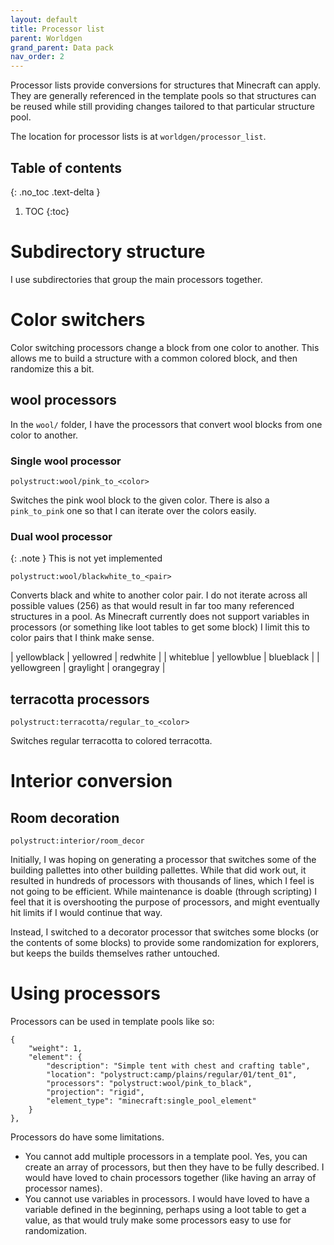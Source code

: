 ```yaml
---
layout: default
title: Processor list
parent: Worldgen
grand_parent: Data pack
nav_order: 2
---
```


Processor lists provide conversions for structures that Minecraft can
apply. They are generally referenced in the template pools so that
structures can be reused while still providing changes tailored to
that particular structure pool.

The location for processor lists is at `worldgen/processor_list`.

## Table of contents
{: .no_toc .text-delta }

1. TOC
{:toc}

# Subdirectory structure

I use subdirectories that group the main processors together.

# Color switchers

Color switching processors change a block from one color to another.
This allows me to build a structure with a common colored block, and
then randomize this a bit.

## wool processors

In the `wool/` folder, I have the processors that convert wool blocks
from one color to another.

### Single wool processor

```
polystruct:wool/pink_to_<color>
```

Switches the pink wool block to the given color. There is also a 
`pink_to_pink` one so that I can iterate over the colors easily.

### Dual wool processor

{: .note }
This is not yet implemented

```
polystruct:wool/blackwhite_to_<pair>
```

Converts black and white to another color pair. I do not iterate across
all possible values (256) as that would result in far too many referenced
structures in a pool. As Minecraft currently does not support variables
in processors (or something like loot tables to get some block) I limit
this to color pairs that I think make sense.

| yellowblack | yellowred | redwhite |
| whiteblue | yellowblue | blueblack |
| yellowgreen | graylight | orangegray |

## terracotta processors

```
polystruct:terracotta/regular_to_<color>
```

Switches regular terracotta to colored terracotta.

# Interior conversion

## Room decoration

```
polystruct:interior/room_decor
```

Initially, I was hoping on generating a processor that switches some of the
building pallettes into other building pallettes. While that did work out,
it resulted in hundreds of processors with thousands of lines, which I feel
is not going to be efficient. While maintenance is doable (through scripting)
I feel that it is overshooting the purpose of processors, and might eventually
hit limits if I would continue that way.

Instead, I switched to a decorator processor that switches some blocks (or
the contents of some blocks) to provide some randomization for explorers,
but keeps the builds themselves rather untouched.

# Using processors

Processors can be used in template pools like so:

```
{
    "weight": 1,
    "element": {
        "description": "Simple tent with chest and crafting table",
        "location": "polystruct:camp/plains/regular/01/tent_01",
        "processors": "polystruct:wool/pink_to_black",
        "projection": "rigid",
        "element_type": "minecraft:single_pool_element"
    }
},
```

Processors do have some limitations.

* You cannot add multiple processors in a template pool. Yes, you can create
  an array of processors, but then they have to be fully described. I would
  have loved to chain processors together (like having an array of processor
  names).
* You cannot use variables in processors. I would have loved to have a variable
  defined in the beginning, perhaps using a loot table to get a value, as that
  would truly make some processors easy to use for randomization.
